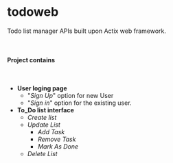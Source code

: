 # todoweb
Todo list manager APIs built upon Actix web framework.

​
​
#### **Project contains**
​
- **User loging page**
    - "*Sign Up*" option for new User
    - "*Sign in*" option for the existing user.
​
- **To_Do list interface**
    - *Create list*
    - *Update List*
        - *Add Task*
        - *Remove Task*
        - *Mark As Done*
    - *Delete List*
​

